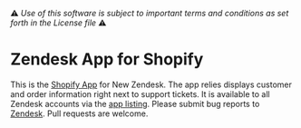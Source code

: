 :warning: *Use of this software is subject to important terms and conditions as set forth in the License file* :warning: 

Zendesk App for Shopify
===============

This is the [Shopify App](http://www.zendesk.com/apps/shopify) for New Zendesk. The app relies displays customer and order information right next to support tickets. It is available to all Zendesk accounts via the [app listing](http://www.zendesk.com/apps/shopify). Please submit bug reports to [Zendesk](http://support.zendesk.com/). Pull requests are welcome.
